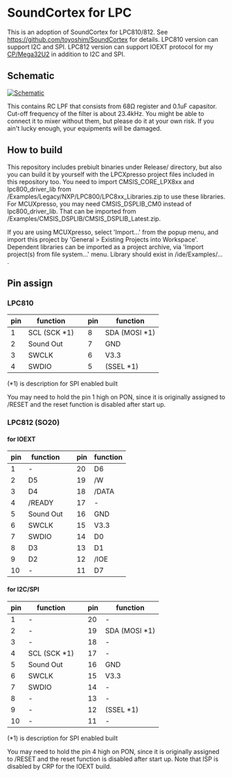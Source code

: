 # SoundCortex for LPC
This is an adoption of SoundCortex for LPC810/812.
See https://github.com/toyoshim/SoundCortex for details.
LPC810 version can support I2C and SPI. LPC812 version can support IOEXT protocol for my [CP/Mega32U2](https://github.com/toyoshim/cp-mega88) in addition to I2C and SPI.

## Schematic
[![Schematic](https://raw.githubusercontent.com/toyoshim/SoundCortex/master/schem.png "Schematic")](https://upverter.com/toyoshim/564092a49959599c/I2CBridge/)

This contains RC LPF that consists from 68Ω register and 0.1uF capasitor. Cut-off frequency of the filter is about 23.4kHz.
You might be able to connect it to mixer without them, but please do it at your own risk. If you ain't lucky enough, your equipments will be damaged.

## How to build
This repository includes prebiult binaries under Release/ directory, but also you can build it by yourself with the LPCXpresso project files included in this repository too.
You need to import CMSIS_CORE_LPX8xx and lpc800_driver_lib from <lpcxpresso>/Examples/Legacy/NXP/LPC800/LPC8xx_Libraries.zip to use these libraries.
For MCUXpresso, you may need CMSIS_DSPLIB_CM0 instead of lpc800_driver_lib. That can be imported from <mcuxpresso>/Examples/CMSIS_DSPLIB/CMSIS_DSPLIB_Latest.zip.

If you are using MCUXpresso, select 'Import...' from the popup menu, and import this project by 'General > Existing Projects into Workspace'. Dependent libraries can be imported as a project archive, via 'Import project(s) from file system...' menu. Library should exist in <mcuxpresso>/ide/Examples/... .

## Pin assign

### LPC810
|pin|  function  | |pin|  function   |
|---|------------|-|---|-------------|
| 1 |SCL (SCK *1)| | 8 |SDA (MOSI *1)|
| 2 |Sound Out   | | 7 |GND          |
| 3 |SWCLK       | | 6 |V3.3         |
| 4 |SWDIO       | | 5 |(SSEL *1)    |

(*1) is description for SPI enabled built

You may need to hold the pin 1 high on PON, since it is originally assigned to /RESET and the reset function is disabled after start up.

### LPC812 (SO20)
#### for IOEXT
|pin|  function  | |pin|  function   |
|---|------------|-|---|-------------|
| 1 |-           | |20 |D6           |
| 2 |D5          | |19 |/W           |
| 3 |D4          | |18 |/DATA        |
| 4 |/READY      | |17 |-            |
| 5 |Sound Out   | |16 |GND          |
| 6 |SWCLK       | |15 |V3.3         |
| 7 |SWDIO       | |14 |D0           |
| 8 |D3          | |13 |D1           |
| 9 |D2          | |12 |/IOE         |
|10 |-           | |11 |D7           |

#### for I2C/SPI
|pin|  function  | |pin|  function   |
|---|------------|-|---|-------------|
| 1 |-           | |20 |-            |
| 2 |-           | |19 |SDA (MOSI *1)|
| 3 |-           | |18 |-            |
| 4 |SCL (SCK *1)| |17 |-            |
| 5 |Sound Out   | |16 |GND          |
| 6 |SWCLK       | |15 |V3.3         |
| 7 |SWDIO       | |14 |-            |
| 8 |-           | |13 |-            |
| 9 |-           | |12 |(SSEL *1)    |
|10 |-           | |11 |-            |

(*1) is description for SPI enabled built

You may need to hold the pin 4 high on PON, since it is originally assigned to /RESET and the reset function is disabled after start up.
Note that ISP is disabled by CRP for the IOEXT build.
